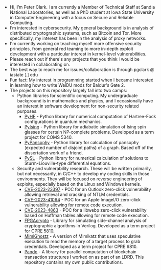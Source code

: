 - Hi, I’m Peter Clark. I am currently a Member of Technical Staff at Sandia National Laboratories, as well as a PhD student at Iowa State University in Computer Engineering with a focus on Secure and Reliable Computing.
- I’m interested in cybersecurity. My general background is in analysis of distributed cryptographic systems, such as Bitcoin and Tor. More specifically, my interest has been in the analysis of proxy networks. 
- I'm currently working on teaching myself more offensive security principles, from general red teaming to more in-depth exploit development with a particular interest in kernel-level vulnerabilities.
- Please reach out if there's any projects that you think I would be interested in collaborating on.
- The best way to reach me for issues/collaboration is through pgclark @ iastate [.] edu
- Fun fact: My interest in programming started when I became interested in learning how to write WeiDU mods for Baldur's Gate 2.
- The projects on this repository largely fall into two camps:
  - Python libraries for scientific computing. My undergraduate background is in mathematics and physics, and I occasionally have an interest in software development for non-security related purposes.
    - [PyHF](https://github.com/sarsaeroth/PyHF) - Python library for numerical computation of Hartree-Fock configurations in quantum mechanics.
    - [PyIsing](https://github.com/sarsaeroth/PyIsing) - Python library for adiabatic simulation of Ising spin glasses for certain NP-complete problems. Developed as a term project for COMS 5340.
    - [PyPansophy](https://github.com/sarsaeroth/PyPansophy) - Python library for calculation of pansophy (expected number of disjoint paths) of a graph. Based off of the dissertation work of a friend.
    - [PySL](https://github.com/sarsaeroth/PySL) - Python library for numerical calculation of solutions to Sturm-Liouville-type differential equations.
  - Security and vulnerability research. These will be written primarily, but not necessarily, in C/C++ to develop my coding skills in those environments. They will be focused on reverse engineering of exploits, especially based on the Linux and Windows kernels.
    - [CVE-2023-23397](https://github.com/sarsaeroth/CVE-2023-23397-POC) - POC for an Outlook zero-click vulnerability allowing retrieval and cracking of NTLM credentials.
    - [CVE-2023-41064](https://github.com/sarsaeroth/CVE-2023-41064-POC) - POC for an Apple ImageI/O zero-click vulnerability allowing for remote code execution.
    - [CVE-2023-4863](https://github.com/sarsaeroth/CVE-2023-4863-POC) - POC for a libwebp zero-click vulnerability based on Huffman tables allowing for remote code execution.
    - [FPGAcrypto](https://github.com/sarsaeroth/FPGAcrypto) - Library for simulating side-channel analysis of cryptographic algorithms in Verilog. Developed as a term project for CPRE 5810.
    - [MimiGhostz](https://github.com/sarsaeroth/MimiGhostz) - A version of Mimikatz that uses speculative execution to read the memory of a target process to grab credentials. Developed as a term project for CPRE 6810.
    - [Pando](https://github.com/sarsaeroth/Pando) - A library for parallel computation of blockchain transaction structures I worked on as part of an LDRD. This repository contains my own public contributions.

<!---
sarsaeroth/sarsaeroth is a ✨ special ✨ repository because its `README.md` (this file) appears on your GitHub profile.
You can click the Preview link to take a look at your changes.
--->
